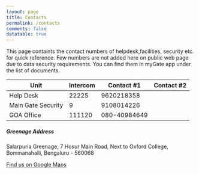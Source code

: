 ```yaml
---
layout: page
title: Contacts
permalink: /contacts
comments: false
datatable: true
---
```

<div class="row justify-content-between">
<div class="col-md-8 pr-5">

<p> This page containts the contact numbers of helpdesk,facilities, security etc. for quick reference. Few numbers are not added here on public web page due to data security requirements. You can find them in myGate app under the list of documents. </p>

<table id="contacts-table" class="display" style="width:100%">
   <thead>
      <tr>
         <th>Unit</th>
         <th>Intercom</th>
         <th>Contact #1</th>
         <th>Contact #2</th>
      </tr>
   </thead>
   <tbody>
      <tr>
         <td>Help Desk</td>
         <td>22225</td>
         <td>9620218358</td>
         <td></td>
      </tr>
    <tr>
       <td>Main Gate Security</td>
       <td>9</td>
       <td>9108014226</td>
       <td></td>
    </tr>
      <tr>
         <td>GOA Office</td>
         <td>111120</td>
         <td>080-40984649</td>
         <td></td>
      </tr>
   </tbody>
</table>
 
</div>

<div class="col-md-4">

<div class="sticky-top sticky-top-80">
<h5>Greenage Address</h5>

<p>Salarpuria Greenage, 7 Hosur Main Road, Next to Oxford College, Bommanahalli, Bengaluru - 560068</p>

<a target="_blank" href="https://goo.gl/maps/DJB7JAjHRAXRLe3W8" class="btn btn-danger">Find us on Google Maps</a> 

</div>
</div>
</div>
